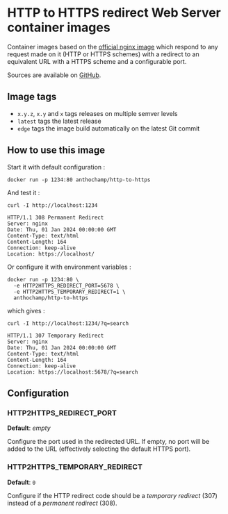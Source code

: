 # HTTP to HTTPS redirect Web Server container images

Container images based on the [official nginx image](https://hub.docker.com/_/nginx) which respond to any request made on it (HTTP or HTTPS schemes) with a redirect to an equivalent URL with a HTTPS scheme and a configurable port.

Sources are available on [GitHub](https://github.com/anthochamp/container-http-to-https).

## Image tags

- `x.y.z`, `x.y` and `x` tags releases on multiple semver levels
- `latest` tags the latest release
- `edge` tags the image build automatically on the latest Git commit

## How to use this image

Start it with default configuration :

```shell
docker run -p 1234:80 anthochamp/http-to-https
```

And test it :

```shell
curl -I http://localhost:1234
```

```text
HTTP/1.1 308 Permanent Redirect
Server: nginx
Date: Thu, 01 Jan 2024 00:00:00 GMT
Content-Type: text/html
Content-Length: 164
Connection: keep-alive
Location: https://localhost/
```

Or configure it with environment variables :

```shell
docker run -p 1234:80 \
  -e HTTP2HTTPS_REDIRECT_PORT=5678 \
  -e HTTP2HTTPS_TEMPORARY_REDIRECT=1 \
  anthochamp/http-to-https
```

which gives :

```shell
curl -I http://localhost:1234/?q=search
```

```text
HTTP/1.1 307 Temporary Redirect
Server: nginx
Date: Thu, 01 Jan 2024 00:00:00 GMT
Content-Type: text/html
Content-Length: 164
Connection: keep-alive
Location: https://localhost:5678/?q=search
```

## Configuration

### HTTP2HTTPS_REDIRECT_PORT

**Default**: *empty*

Configure the port used in the redirected URL. If empty, no port will be added to the URL (effectively selecting the default HTTPS port).

### HTTP2HTTPS_TEMPORARY_REDIRECT

**Default**: `0`

Configure if the HTTP redirect code should be a *temporary redirect* (307) instead of a *permanent redirect* (308).
